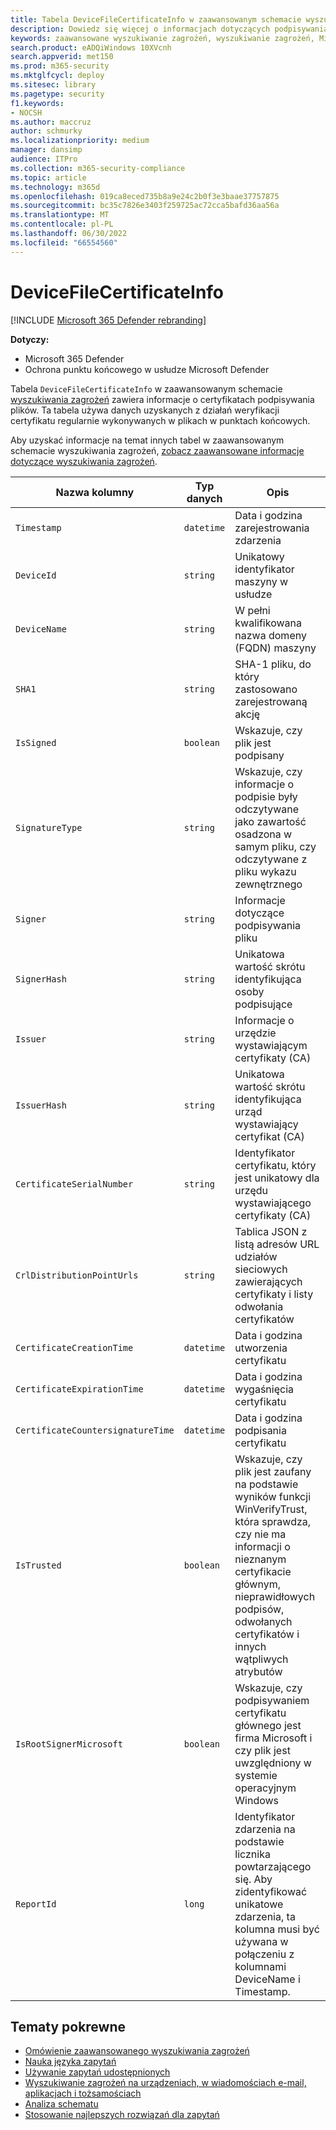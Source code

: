 ```yaml
---
title: Tabela DeviceFileCertificateInfo w zaawansowanym schemacie wyszukiwania zagrożeń
description: Dowiedz się więcej o informacjach dotyczących podpisywania plików w tabeli DeviceFileCertificateInfo zaawansowanego schematu wyszukiwania zagrożeń
keywords: zaawansowane wyszukiwanie zagrożeń, wyszukiwanie zagrożeń, Microsoft 365 Defender wyszukiwanie zagrożeń, wyszukiwanie zagrożeń, odwołanie do schematu, kusto, tabela, kolumna, typ danych, podpis cyfrowy, certyfikat, podpisywanie plików, DeviceFileCertificateInfo
search.product: eADQiWindows 10XVcnh
search.appverid: met150
ms.prod: m365-security
ms.mktglfcycl: deploy
ms.sitesec: library
ms.pagetype: security
f1.keywords:
- NOCSH
ms.author: maccruz
author: schmurky
ms.localizationpriority: medium
manager: dansimp
audience: ITPro
ms.collection: m365-security-compliance
ms.topic: article
ms.technology: m365d
ms.openlocfilehash: 019ca8eced735b8a9e24c2b0f3e3baae37757875
ms.sourcegitcommit: bc35c7826e3403f259725ac72cca5bafd36aa56a
ms.translationtype: MT
ms.contentlocale: pl-PL
ms.lasthandoff: 06/30/2022
ms.locfileid: "66554560"
---
```

# <a name="devicefilecertificateinfo"></a>DeviceFileCertificateInfo

[!INCLUDE [Microsoft 365 Defender rebranding](../includes/microsoft-defender.md)]


**Dotyczy:**
- Microsoft 365 Defender
- Ochrona punktu końcowego w usłudze Microsoft Defender

Tabela `DeviceFileCertificateInfo` w zaawansowanym schemacie [wyszukiwania zagrożeń](advanced-hunting-overview.md) zawiera informacje o certyfikatach podpisywania plików. Ta tabela używa danych uzyskanych z działań weryfikacji certyfikatu regularnie wykonywanych w plikach w punktach końcowych.

Aby uzyskać informacje na temat innych tabel w zaawansowanym schemacie wyszukiwania zagrożeń, [zobacz zaawansowane informacje dotyczące wyszukiwania zagrożeń](advanced-hunting-schema-tables.md).

| Nazwa kolumny | Typ danych | Opis |
|-------------|-----------|-------------|
| `Timestamp` | `datetime` | Data i godzina zarejestrowania zdarzenia |
| `DeviceId` | `string` | Unikatowy identyfikator maszyny w usłudze |
| `DeviceName` | `string` | W pełni kwalifikowana nazwa domeny (FQDN) maszyny |
| `SHA1` | `string` | SHA-1 pliku, do który zastosowano zarejestrowaną akcję |
| `IsSigned` | `boolean` | Wskazuje, czy plik jest podpisany |
| `SignatureType` | `string` | Wskazuje, czy informacje o podpisie były odczytywane jako zawartość osadzona w samym pliku, czy odczytywane z pliku wykazu zewnętrznego |
| `Signer` | `string` | Informacje dotyczące podpisywania pliku |
| `SignerHash` | `string` | Unikatowa wartość skrótu identyfikująca osoby podpisujące |
| `Issuer` | `string` | Informacje o urzędzie wystawiającym certyfikaty (CA) |
| `IssuerHash` | `string` | Unikatowa wartość skrótu identyfikująca urząd wystawiający certyfikat (CA) |
| `CertificateSerialNumber` | `string` | Identyfikator certyfikatu, który jest unikatowy dla urzędu wystawiającego certyfikaty (CA) |
| `CrlDistributionPointUrls` | `string` |  Tablica JSON z listą adresów URL udziałów sieciowych zawierających certyfikaty i listy odwołania certyfikatów |
| `CertificateCreationTime` | `datetime` | Data i godzina utworzenia certyfikatu |
| `CertificateExpirationTime` | `datetime` | Data i godzina wygaśnięcia certyfikatu |
| `CertificateCountersignatureTime` | `datetime` | Data i godzina podpisania certyfikatu |
| `IsTrusted` | `boolean` | Wskazuje, czy plik jest zaufany na podstawie wyników funkcji WinVerifyTrust, która sprawdza, czy nie ma informacji o nieznanym certyfikacie głównym, nieprawidłowych podpisów, odwołanych certyfikatów i innych wątpliwych atrybutów |
| `IsRootSignerMicrosoft` | `boolean` | Wskazuje, czy podpisywaniem certyfikatu głównego jest firma Microsoft i czy plik jest uwzględniony w systemie operacyjnym Windows |
| `ReportId` | `long` | Identyfikator zdarzenia na podstawie licznika powtarzającego się. Aby zidentyfikować unikatowe zdarzenia, ta kolumna musi być używana w połączeniu z kolumnami DeviceName i Timestamp. | 

## <a name="related-topics"></a>Tematy pokrewne
- [Omówienie zaawansowanego wyszukiwania zagrożeń](advanced-hunting-overview.md)
- [Nauka języka zapytań](advanced-hunting-query-language.md)
- [Używanie zapytań udostępnionych](advanced-hunting-shared-queries.md)
- [Wyszukiwanie zagrożeń na urządzeniach, w wiadomościach e-mail, aplikacjach i tożsamościach](advanced-hunting-query-emails-devices.md)
- [Analiza schematu](advanced-hunting-schema-tables.md)
- [Stosowanie najlepszych rozwiązań dla zapytań](advanced-hunting-best-practices.md)
